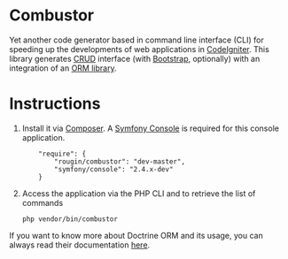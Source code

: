 Combustor
=========

Yet another code generator based in command line interface (CLI) for speeding up the developments of web applications  in [CodeIgniter](https://ellislab.com/codeigniter/). This library generates [CRUD](http://en.wikipedia.org/wiki/Create,_read,_update_and_delete) interface (with [Bootstrap](http://www.getbootstrap.com), optionally) with an integration of an [ORM library](http://www.doctrine-project.org/).

Instructions
============

1. Install it via [Composer](http://www.getcomposer.com). A [Symfony Console](https://github.com/symfony/Console) is required for this console application.
	
	```
		"require": {
			"rougin/combustor": "dev-master",
			"symfony/console": "2.4.x-dev"
		}
	```

2. Access the application via the PHP CLI and to retrieve the list of commands

	```php vendor/bin/combustor```

If you want to know more about Doctrine ORM and its usage, you can always read their documentation [here](doctrine-orm.readthedocs.org/en/latest/tutorials/getting-started.html).
